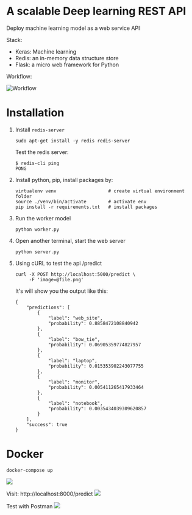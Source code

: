 # A scalable Deep learning REST API

Deploy machine learning model as a web service API

Stack: 
- Keras: Machine learning
- Redis: an in-memory data structure store
- Flask: a micro web framework for Python

Workflow:

![Workflow](deep-learning-web-app.jpg)

# Installation 

1. Install `redis-server` 

    ```
    sudo apt-get install -y redis redis-server
    ```

    Test the redis server:
    ```
    $ redis-cli ping
    PONG
    ```

2. Install python, pip, install packages by:

    ```
    virtualenv venv                   # create virtual environment folder
    source ./venv/bin/activate        # activate env
    pip install -r requirements.txt   # install packages
    ```

3. Run the worker model

    ```
    python worker.py
    ```

4. Open another terminal, start the web server

    ```
    python server.py
    ```

4. Using cURL to test the api /predict

    ```
    curl -X POST http://localhost:5000/predict \
         -F 'image=@file.png'
    ```

    It's will show you the output like this:
    ```
    {
        "predictions": [
            {
                "label": "web_site",
                "probability": 0.8858472108840942
            },
            {
                "label": "bow_tie",
                "probability": 0.06905359774827957
            },
            {
                "label": "laptop",
                "probability": 0.015353902243077755
            },
            {
                "label": "monitor",
                "probability": 0.005411265417933464
            },
            {
                "label": "notebook",
                "probability": 0.0035434039309620857
            }
        ],
        "success": true
    }
    ```

# Docker

```
docker-compose up
```

![](.screenshot/docker.png)

Visit: http://localhost:8000/predict
![](.screenshot/screenshot.png)

Test with Postman
![](.screenshot/postman.png)

